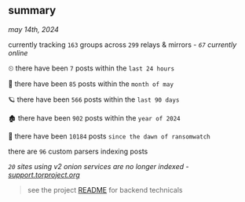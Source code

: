 
## summary
_may 14th, 2024_

currently tracking `163` groups across `299` relays & mirrors - _`67` currently online_

⏲ there have been `7` posts within the `last 24 hours`

🦈 there have been `85` posts within the `month of may`

🪐 there have been `566` posts within the `last 90 days`

🏚 there have been `902` posts within the `year of 2024`

🦕 there have been `10184` posts `since the dawn of ransomwatch`

there are `96` custom parsers indexing posts

_`20` sites using v2 onion services are no longer indexed - [support.torproject.org](https://support.torproject.org/onionservices/v2-deprecation/)_

> see the project [README](https://github.com/joshhighet/ransomwatch#ransomwatch--) for backend technicals
